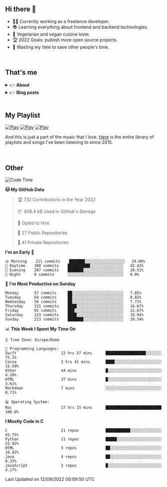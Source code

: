 <h2>Hi there 👋</h2>

- 👨‍💻 Currently working as a freelance developer.
- :books: Learning everything about frontend and backend technologies.
- 🌱 Vegetarian and vegan cuisine lover.
- :trophy: 2022 Goals: publish more open source projects.
- :dart: Wasting my time to save other people's time.

<br>

## That's me
<!-- markdownlint-disable MD033 -->
<details>
    <summary>&#128073 <b>About</b></summary><br/>

<!-- BLOG-POST-LIST:START -->
- 👀 [About me](https://simonemargio.im/about/)
- 🧑‍💻 [Resume](https://simonemargio.im/resume/)
- 🤝 [Polywork](https://www.polywork.com/simonemargio)
<!-- BLOG-POST-LIST:END -->
</details>

<details>
    <summary>&#128073 <b>Blog posts</b></summary><br/>

<!-- BLOG-POST-LIST:START -->
- [Apple Music](https://simonemargio.im/blog/applemusic/)
- [iCloud Keychain](https://simonemargio.im/blog/icloudkeychain/)
- [Digital legacy](https://simonemargio.im/blog/digitallegacy/)
- [Usability](https://simonemargio.im/blog/usability/)
- [Bitwarden](https://simonemargio.im/blog/bitwarden/)
- [About EXIF metadata](https://simonemargio.im/blog/aboutexifmetadata/)
- [Stop using whatsapp](https://simonemargio.im/blog/stopusingwhatsapp/)
- [Password Managers](https://simonemargio.im/blog/managepasswords/)
- [Always backup](https://simonemargio.im/blog/backup/)
- [Fix Apple Watch battery life](https://simonemargio.im/blog/fixapplewatch/)
- [Summer reading](https://simonemargio.im/blog/summer-reading/)
<!-- BLOG-POST-LIST:END -->
</details>

<br>

## My Playlist
[![Play](https://user-images.githubusercontent.com/22590804/173320312-c6ff4952-2d80-4da0-bc86-1a49d009b4a7.jpg)](https://music.apple.com/it/playlist/juice/pl.u-mJy83A8tGBvZWA)
[![Play](https://user-images.githubusercontent.com/22590804/173320788-49695c90-a4c3-48b3-8ac5-f6f4b944955f.jpg)](https://music.apple.com/it/playlist/gym/pl.u-38oWWgbT3gryK0)
[![Play](https://user-images.githubusercontent.com/22590804/173321081-fd673357-e189-4e1d-bf6a-fc8048872de2.jpg)](https://music.apple.com/it/playlist/relax/pl.u-9N9LLp3u27KNLk)

And this is just a part of the music that I love. [Here](http://simonemargiomusic.im) is the entire library of playlists and songs I've been listening to since 2015.

<br>

## Other

<!--START_SECTION:waka-->
![Code Time](http://img.shields.io/badge/Code%20Time-259%20hrs%2031%20mins-blue)

**🐱 My GitHub Data** 

> 🏆 732 Contributions in the Year 2022
 > 
> 📦 408.4 kB Used in GitHub's Storage 
 > 
> 💼 Opted to Hire
 > 
> 📜 27 Public Repositories 
 > 
> 🔑 41 Private Repositories  
 > 
**I'm an Early 🐤** 

```text
🌞 Morning    211 commits    ███████░░░░░░░░░░░░░░░░░░   29.06% 
🌆 Daytime    308 commits    ██████████░░░░░░░░░░░░░░░   42.42% 
🌃 Evening    207 commits    ███████░░░░░░░░░░░░░░░░░░   28.51% 
🌙 Night      0 commits      ░░░░░░░░░░░░░░░░░░░░░░░░░   0.0%

```
📅 **I'm Most Productive on Sunday** 

```text
Monday       57 commits     ██░░░░░░░░░░░░░░░░░░░░░░░   7.85% 
Tuesday      64 commits     ██░░░░░░░░░░░░░░░░░░░░░░░   8.82% 
Wednesday    56 commits     ██░░░░░░░░░░░░░░░░░░░░░░░   7.71% 
Thursday     121 commits    ████░░░░░░░░░░░░░░░░░░░░░   16.67% 
Friday       92 commits     ███░░░░░░░░░░░░░░░░░░░░░░   12.67% 
Saturday     123 commits    ████░░░░░░░░░░░░░░░░░░░░░   16.94% 
Sunday       213 commits    ███████░░░░░░░░░░░░░░░░░░   29.34%

```


📊 **This Week I Spent My Time On** 

```text
⌚︎ Time Zone: Europe/Rome

💬 Programming Languages: 
Swift                    12 hrs 57 mins      ██████████████████░░░░░░░   75.1% 
Cocoa                    2 hrs 41 mins       ████░░░░░░░░░░░░░░░░░░░░░   15.59% 
Other                    44 mins             █░░░░░░░░░░░░░░░░░░░░░░░░   4.28% 
HTML                     37 mins             █░░░░░░░░░░░░░░░░░░░░░░░░   3.61% 
Markdown                 7 mins              ░░░░░░░░░░░░░░░░░░░░░░░░░   0.71%

💻 Operating System: 
Mac                      17 hrs 15 mins      █████████████████████████   100.0%

```

**I Mostly Code in C** 

```text
C                        21 repos            ███████████░░░░░░░░░░░░░░   43.75% 
Python                   11 repos            █████░░░░░░░░░░░░░░░░░░░░   22.92% 
HTML                     5 repos             ██░░░░░░░░░░░░░░░░░░░░░░░   10.42% 
Java                     4 repos             ██░░░░░░░░░░░░░░░░░░░░░░░   8.33% 
JavaScript               2 repos             █░░░░░░░░░░░░░░░░░░░░░░░░   4.17%

```



 Last Updated on 12/09/2022 00:09:50 UTC
<!--END_SECTION:waka-->



